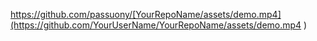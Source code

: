 
https://github.com/passuony/[YourRepoName/assets/demo.mp4](https://github.com/YourUserName/YourRepoName/assets/demo.mp4
)
